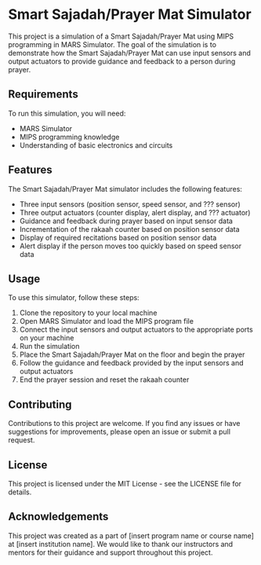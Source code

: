 # Smart Sajadah/Prayer Mat Simulator

This project is a simulation of a Smart Sajadah/Prayer Mat using MIPS programming in MARS Simulator. The goal of the simulation is to demonstrate how the Smart Sajadah/Prayer Mat can use input sensors and output actuators to provide guidance and feedback to a person during prayer.

## Requirements

To run this simulation, you will need:
- MARS Simulator
- MIPS programming knowledge
- Understanding of basic electronics and circuits

## Features

The Smart Sajadah/Prayer Mat simulator includes the following features:
- Three input sensors (position sensor, speed sensor, and ??? sensor)
- Three output actuators (counter display, alert display, and ??? actuator)
- Guidance and feedback during prayer based on input sensor data
- Incrementation of the rakaah counter based on position sensor data
- Display of required recitations based on position sensor data
- Alert display if the person moves too quickly based on speed sensor data

## Usage

To use this simulator, follow these steps:
1. Clone the repository to your local machine
2. Open MARS Simulator and load the MIPS program file
3. Connect the input sensors and output actuators to the appropriate ports on your machine
4. Run the simulation
5. Place the Smart Sajadah/Prayer Mat on the floor and begin the prayer
6. Follow the guidance and feedback provided by the input sensors and output actuators
7. End the prayer session and reset the rakaah counter

## Contributing

Contributions to this project are welcome. If you find any issues or have suggestions for improvements, please open an issue or submit a pull request.

## License

This project is licensed under the MIT License - see the LICENSE file for details.

## Acknowledgements

This project was created as a part of [insert program name or course name] at [insert institution name]. We would like to thank our instructors and mentors for their guidance and support throughout this project.
